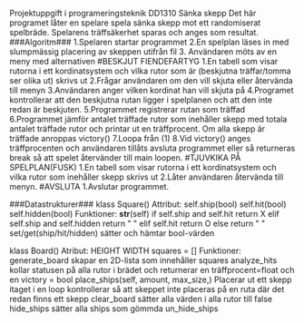 Projektuppgift i programeringsteknik DD1310
Sänka skepp
Det här programet låter en spelare spela sänka skepp mot ett randomiserat spelbräde. Spelarens träffsäkerhet sparas och anges som resultat.
###Algoritm###
1.Spelaren startar programmet
2.En spelplan läses in med slumpmässig placering av skeppen utifrån fil
3. Användaren möts av en meny med alternativen
    #BESKJUT FIENDEFARTYG
        1.En tabell som visar rutorna i ett kordinatsystem och vilka rutor som är (beskjutna träffar/tomma ser olika ut) skrivs ut
        2.Frågar användaren om den vill skjuta eller återvända till menyn
        3.Användaren anger vilken kordinat han vill skjuta på
        4.Programet kontrollerar att den beskjutna rutan ligger i spelplanen och att den inte redan är beskjuten. 
        5.Programmet registrerar rutan som träffad
        6.Programmet jämför antalet träffade rutor som inehåller skepp med totala antalet träffade rutor och printar ut en träffprocent. Om alla skepp är träffade anroppas victory()
        7.Loopa från (1)
        8.Vid victory() anges träffprocenten och användaren tillåts avsluta programmet eller så returneras break så att spelet återvänder till main loopen. 
    #TJUVKIKA PÅ SPELPLAN(FUSK)
        1.En tabell som visar rutorna i ett kordinatsystem och vilka rutor som inehåller skepp skrivs ut
        2.Låter användaren återvända till menyn.
    #AVSLUTA
        1.Avslutar programmet.

###Datastrukturer###
klass Square()
    Attribut:
        self.ship(bool)
        self.hit(bool)
        self.hidden(bool)
    Funktioner:
        __str__(self)
            if self.ship and self.hit
                return X
            elif self.ship and self.hidden
                return " "
            elif self.hit
                return O
            else return " "
        set/get(ship/hit/hidden)
            sätter och hämtar bool-värden

klass Board()
    Atribut:
        HEIGHT
        WIDTH
        squares = []
    Funktioner: 
        generate_board
            skapar en 2D-lista som innehåller squares
        analyze_hits
            kollar statusen på alla rutor i brädet och returnerar en träffprocent=float och en victory = bool
        place_ships(self, amount, max_size,)
            Placerar ut ett skepp itaget i en loop kontrollerar så att skeppet inte placeras på en ruta där det redan finns ett skepp
        clear_board
            sätter alla värden i alla rutor till false
        hide_ships
            sätter alla ships som gömmda
        un_hide_ships

